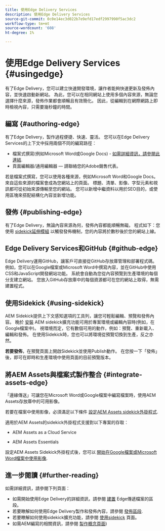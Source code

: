```yaml
---
title: 使用Edge Delivery Services
description: 使用Edge Delivery Services
source-git-commit: 0c0e14ec3d022b7e9efd17edf2997990f5ac3dc2
workflow-type: tm+mt
source-wordcount: '608'
ht-degree: 1%

---
```


# 使用Edge Delivery Services {#usingedge}

有了Edge Delivery，您可以建立快速開發環境，讓作者能夠快速更新及發佈內容，並快速啟動新網站。 為此，您可以在相同網站上使用多個內容來源，無論您選擇什麼來源，發佈作業都會順暢且有效簡化。 因此，從編輯到在網際網路上即時檢視內容，只需要幾秒鐘的時間。

## 編寫 {#authoring-edge}

有了Edge Delivery，製作過程便捷、快速、靈活。 您可以在Edge Delivery Services的上下文中採用兩個不同的編寫路徑：

* 檔案式撰寫(例如Microsoft Word或Google Docs) - [如需詳細資訊，請參閱此連結](https://www.hlx.live/docs/authoring).
* 頁面編輯器/通用編輯器 — 請聯絡您的Adobe銷售代表。

若是檔案式撰寫，您可以使用各種來源，例如Microsoft Word和Google Docs。 來自這些來源的檔案會成為您網站上的頁面。 標題、清單、影像、字型元素和視訊都可從初始來源傳輸至您的網站。 您可以新增中繼資料以用於SEO目的，或使用區塊來搭配結構化內容並新增功能。

## 發佈 {#publishing-edge}

有了Edge Delivery，無論內容來源為何，發佈內容都能順暢無礙。 程式如下：您使用 [sidekick延伸模組](#using-sidekick) 以觸發發佈機制，您的內容將於數秒後於您的網站上線。

## Edge Delivery Services和GitHub {#github-edge}

Edge Delivery運用GitHub，讓客戶可直接從GitHub存放庫管理和部署程式碼。 例如，您可以在Google檔案或Microsoft Word中撰寫內容，並在GitHub中使用CSS和JavaScript開發網站功能。 系統會自動為您從內容預覽到生產環境的每個分支建立網站。 您放入GitHub存放庫中的每個資源都可在您的網站上取得，無需建置程式。

## 使用Sidekick {#using-sidekick}

AEM Sidekick提供上下文感知選項的工具列，讓您可輕鬆編輯、預覽和發佈內容。 晚於 [安裝](https://www.hlx.live/docs/sidekick-extension) AEM sidekick擴充功能可用於專案環境或編輯內容時(例如，在Google檔案中)。 視環境而定，它有數個可用的動作，例如：預覽、重新載入、編輯和發佈。 在使用Sidekick時，您也可以將環境從預覽切換到生產，反之亦然。

**若要發佈**，在預覽頁面上開啟Sidekick並使用Publish動作。 在您按一下「發佈」後，即可在即時和生產環境中使用頁面的目前預覽版本。

## 將AEM Assets與檔案式製作整合 {#integrate-assets-edge}

「邊緣傳送」可讓您在Microsoft Word或Google檔案中編寫檔案時，使用AEM Assets存放庫中的可用影像。

若要在檔案中使用影像，必須滿足以下條件 [設定AEM Assets sidekick外掛程式](https://www.hlx.live/developer/configuring-aem-assets-sidekick-plugin).

適用於AEM Assets的sidekick外掛程式支援對以下專案的存取：

* AEM Assets as a Cloud Service 

* AEM Assets Essentials

設定AEM Assets Sidekick外掛程式後，您可以 [開始在Google檔案或Microsoft Word檔案中使用影像](https://www.hlx.live/docs/aem-assets-sidekick-plugin).

## 進一步閱讀 {#further-reading}

如需詳細資訊，請參閱下列頁面：

* 如需開始使用Edge Delivery的詳細資訊，請參閱 [建置](https://www.hlx.live/docs/#build) Edge傳遞檔案的區段。
* 若要瞭解如何使用Edge Delivery製作和發佈內容，請參閱 [發佈區段](https://www.hlx.live/docs/authoring).
* 若要瞭解如何使用sidekick擴充功能，請參閱 [使用sidekick](https://www.hlx.live/docs/sidekick) 頁面。
* 如需AEM編寫的相關資訊，請參閱 [製作概念頁面](/help/sites-authoring/author.md))
